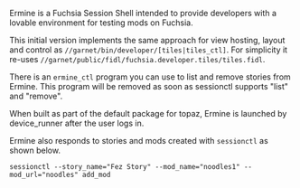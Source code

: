 Ermine is a Fuchsia Session Shell intended to provide developers with a
lovable environment for testing mods on Fuchsia.

This initial version implements the same approach for view hosting,
layout and control as ``//garnet/bin/developer/[tiles|tiles_ctl]``. For
simplicity it re-uses
``//garnet/public/fidl/fuchsia.developer.tiles/tiles.fidl``.

There is an `ermine_ctl` program you can use to list and remove stories from Ermine. This
program will be removed as soon as sessionctl supports "list" and "remove".

When built as part of the default package for topaz, Ermine is launched
by device_runner after the user logs in.

Ermine also responds to stories and mods created with `sessionctl` as shown below.

    sessionctl --story_name="Fez Story" --mod_name="noodles1" --mod_url="noodles" add_mod
